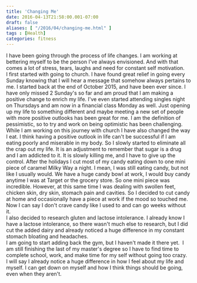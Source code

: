 ```yaml
---
title: 'Changing Me'
date: 2016-04-13T21:58:00.001-07:00
draft: false
aliases: [ "/2016/04/changing-me.html" ]
tags : [Health]
categories: fitness
---
```


I have been going through the process of life changes. I am working at bettering myself to be the person I've always envisioned. And with that comes a lot of stress, tears, laughs and need for constant self motivation.  
I first started with going to church. I have found great relief in going every Sunday knowing that I will hear a message that somehow always pertains to me. I started back at the end of October 2015, and have been ever since. I have only missed 2 Sunday's so far and am proud that I am making a positive change to enrich my life. I've even started attending singles night on Thursdays and am now in a financial class Monday as well. Just opening up my life to something different and maybe meeting a new set of people with more positive outlooks has been great for me. I am the definition of pessimistic, so to try and work on being optimistic has been challenging.  
While I am working on this journey with church I have also changed the way I eat. I think having a positive outlook in life can't be successful if I am eating poorly and miserable in my body. So I slowly started to eliminate all the crap out my life. It is an adjustment to remember that sugar is a drug and I am addicted to it. It is slowly killing me, and I have to give up the control. After the holidays I cut most of my candy eating down to one mini piece of caramel Milky Way a night. I mean, I was still eating candy, but not like I usually would. We have a huge candy bowl at work, I would buy candy anytime I was at Target or the grocery store. So one mini piece was incredible. However, at this same time I was dealing with swollen feet, chicken skin, dry skin, stomach pain and cavities. So I decided to cut candy at home and occasionally have a piece at work if the mood so touched me. Now I can say I don't crave candy like I used to and can go weeks without it.  
I also decided to research gluten and lactose intolerance. I already know I have a lactose intolerance, so there wasn't much else to research, but I did cut the added dairy and already noticed a huge difference in my constant stomach bloating and headaches.  
I am going to start adding back the gym, but I haven't made it there yet.  I am still finishing the last of my master's degree so I have to find time to complete school, work, and make time for my self without going too crazy.  
I will say I already notice a huge difference in how I feel about my life and myself. I can get down on myself and how I think things should be going, even when they aren't.